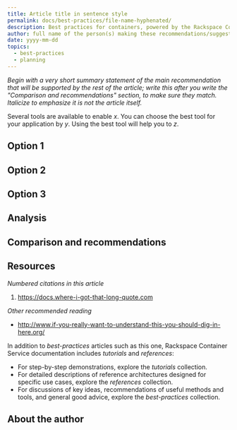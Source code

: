 ```yaml
---
title: Article title in sentence style
permalink: docs/best-practices/file-name-hyphenated/
description: Best practices for containers, powered by the Rackspace Container Service
author: full name of the person(s) making these recommendations/suggestions/interpretations
date: yyyy-mm-dd
topics:
  - best-practices
  - planning
---
```


<!--
Markdown syntax: http://daringfireball.net/projects/markdown/
-->

*Begin with a very short summary statement of the main recommendation that will be supported by the rest of the article; write this after you write the "Comparison and recommendations" section, to make sure they match. Italicize to emphasize it is not the article itself.*

<!--
Follow the summary with an introduction. Don't call it "Introduction" or anything else. Define what questions you are answering here; set expectations for what can be learned by reading on. This is not a tutorial; it is a source of advice. What is the benefit of following this advice?

This is not a tutorial, but it is meant to teach. If a tutorial is like a lab class, with students learning by doing, a best-practices article is like a lecture class, with students learning by listening to an expert's explanations and observations. You can introduce a best-practices article like you would introduce a class syllabus, by identifying what you expect students to learn from their time with you.
-->

Several tools are available to enable *x*. You can choose the best tool for your application by *y*. Using the best tool will help you to *z*.

## Option 1

<!--
Explain first and spend the most space on the option that you will later identify as recommended. This isn't objective journalism, in which it's important to provide equal time to all candidates. This is teaching, for students unlikely to sit through the whole class: argue for your strongest point first, so those who check out after getting "the general idea" get an idea that they're likely to be able to use.
-->

## Option 2

<!--
Explain another possibility.
-->

## Option 3

<!--
Explain another possibility.
-->

## Analysis

<!--
If understanding how to choose well among options requires some in-depth explanation or background information, provide it here.

Link to a numbered reference like [(1)](#resources) if that helps you incorporate an authoritative statement or some other external evidence.

Link to another article in this collection like [Introduction to container technologies: orchestration and management of container clusters](/container-technologies-orchestration-clusters/) if that helps you suggest that we have a related, deeper explanation (learn by reading) or a relevant tutorial (learn by doing) nearby.

Link to a named source like [RFC1918 Address Allocation for Private Internets](https://tools.ietf.org/html/rfc1918) if that helps you use industry-standard concepts without stopping to explain them.

Whatever you link to, mention it in Resources.
-->

## Comparison and recommendations

<!--
Communicate comparisons with more than words: draw a chart; make a table; find a visually-obvious way of *showing* how options differ.

End the section by directly recommending one option, if that's possible:

*Current Recommendation:* Kubernetes
-->

<a name="resources"></a>
## Resources

<!--
Set the <a name="resources"></a> anchor above the Resources section heading so links come to the top of the section.

If a reference is cited by a number in the text such as [(1)](#resources), include it in a numbered list here.

If the text links to or hints at another source beneficial to readers, include it in a bulleted list here.

Conclude with general suggestions about other doc we provide, encouraging readers to read on.
-->

*Numbered citations in this article*

1. <https://docs.where-i-got-that-long-quote.com>

*Other recommended reading*

- <http://www.if-you-really-want-to-understand-this-you-should-dig-in-here.org/>

In addition to *best-practices* articles such as this one,
Rackspace Container Service documentation includes *tutorials* and *references*:

* For step-by-step demonstrations, explore the *tutorials* collection.
* For detailed descriptions of reference architectures designed
  for specific use cases,
  explore the *references* collection.
* For discussions of key ideas, recommendations of useful methods and tools, and
  general good advice, explore the *best-practices* collection.

## About the author

<!--
* "Best" is an opinion. Whose opinion is expressed in this best-practices article? Rackspace is powered by real people who are great at their jobs; show at least one real person behind these ideas. If the author maintains a personal blog or contributes to a Rackspace blog, link to that here.
-->
